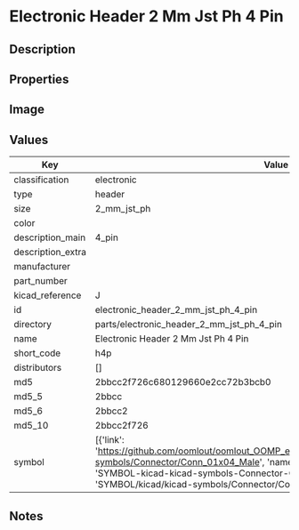 # Electronic Header 2 Mm Jst Ph 4 Pin

## Description

## Properties


## Image


## Values

| Key | Value |
| --- | --- |
| classification | electronic |
| type | header |
| size | 2_mm_jst_ph |
| color |  |
| description_main | 4_pin |
| description_extra |  |
| manufacturer |  |
| part_number |  |
| kicad_reference | J |
| id | electronic_header_2_mm_jst_ph_4_pin |
| directory | parts/electronic_header_2_mm_jst_ph_4_pin |
| name | Electronic Header 2 Mm Jst Ph 4 Pin |
| short_code | h4p |
| distributors | [] |
| md5 | 2bbcc2f726c680129660e2cc72b3bcb0 |
| md5_5 | 2bbcc |
| md5_6 | 2bbcc2 |
| md5_10 | 2bbcc2f726 |
| symbol | [{'link': 'https://github.com/oomlout/oomlout_OOMP_eda_V2/tree/main/SYMBOL/kicad/kicad-symbols/Connector/Conn_01x04_Male', 'name': 'Connector : Conn_01x04_Male', 'id': 'SYMBOL-kicad-kicad-symbols-Connector-Conn_01x04_Male', 'directory': 'SYMBOL/kicad/kicad-symbols/Connector/Conn_01x04_Male/'}] |

## Notes

